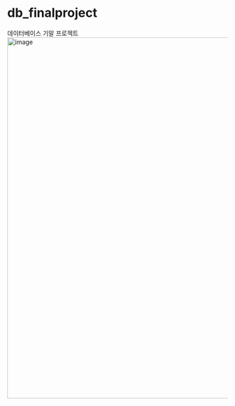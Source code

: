 # db_finalproject
데이터베이스 기말 프로젝트
<img width="824" alt="image" src="https://github.com/Jake-huen/db_finalproject/assets/57055730/d3cc3a06-3b04-48bb-91de-22bfb03fac70">

